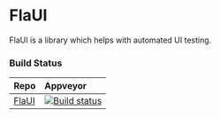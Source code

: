 # FlaUI

FlaUI is a library which helps with automated UI testing.

### Build Status
|Repo|Appveyor|
|:---|:------------------|
|[FlaUI](https://github.com/Roemer/FlaUI)|[![Build status](https://ci.appveyor.com/api/projects/status/mwd2o329cma50sxe?svg=true)](https://ci.appveyor.com/project/RomanBaeriswyl/flaui)|
